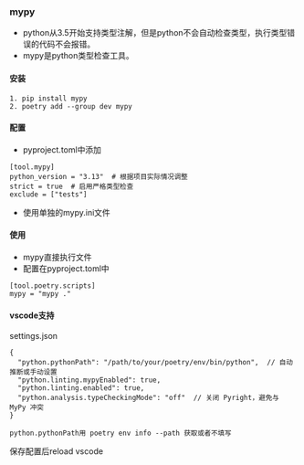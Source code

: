 
### mypy
- python从3.5开始支持类型注解，但是python不会自动检查类型，执行类型错误的代码不会报错。
- mypy是python类型检查工具。

#### 安装
```
1. pip install mypy
2. poetry add --group dev mypy

```

#### 配置
- pyproject.toml中添加
```
[tool.mypy]
python_version = "3.13"  # 根据项目实际情况调整
strict = true  # 启用严格类型检查
exclude = ["tests"]
```
- 使用单独的mypy.ini文件

#### 使用
- mypy直接执行文件
- 配置在pyproject.toml中
```
[tool.poetry.scripts]
mypy = "mypy ."
```

#### vscode支持

settings.json
```
{
  "python.pythonPath": "/path/to/your/poetry/env/bin/python",  // 自动推断或手动设置
  "python.linting.mypyEnabled": true,
  "python.linting.enabled": true,
  "python.analysis.typeCheckingMode": "off"  // 关闭 Pyright，避免与 MyPy 冲突
}

python.pythonPath用 poetry env info --path 获取或者不填写

```
保存配置后reload vscode